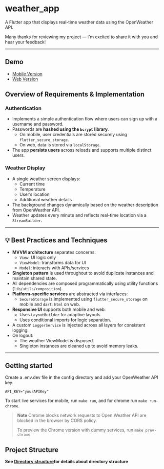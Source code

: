 # weather_app

A Flutter app that displays real-time weather data using the OpenWeather API.

Many thanks for reviewing my project — I'm excited to share it with you and hear your feedback!

---

## Demo

- [Mobile Version](https://vimeo.com/1102311030)
- [Web Version](https://vimeo.com/1102313625)

## Overview of Requirements & Implementation

### Authentication

- Implements a simple authentication flow where users can sign up with a username and password.
- Passwords are **hashed using the `bcrypt` library**.
  - On mobile, user credentials are stored securely using `flutter_secure_storage`.
  - On web, data is stored via `localStorage`.
- The app **persists users** across reloads and supports multiple distinct users.

### Weather Display

- A single weather screen displays:
  - Current time
  - Temperature
  - User’s location
  - Additional weather details
- The background changes dynamically based on the weather description from OpenWeather API.
- Weather updates every minute and reflects real-time location via a `StreamBuilder`.

---

## 💡 Best Practices and Techniques

- **MVVM architecture** separates concerns:
  - `View`: UI logic only
  - `ViewModel`: transforms data for UI
  - `Model`: interacts with APIs/services
- **Singleton pattern** is used throughout to avoid duplicate instances and maintain shared state.
- All dependencies are composed programmatically using utility functions (`lib/utils/composition`).
- **Platform-specific services** are abstracted via interfaces:
  - `SecureStorage` is implemented using `flutter_secure_storage` on mobile and `dart:html` on web.
- **Responsive UI** supports both mobile and web:
  - Uses `LayoutBuilder` for adaptive layouts.
  - Uses conditional imports for logic separation.
- A custom `LoggerService` is injected across all layers for consistent logging.
- On logout:
  - The weather ViewModel is disposed.
  - Singleton instances are cleaned up to avoid memory leaks.

---


## Getting started

Create a .env.dev file in the config directory and add your OpenWeather API key:

```env
API_KEY="yourAPIKey"

```

To start live services for mobile, run ```make run```, and for chrome run ```make run-chrome```.

> **Note** Chrome blocks network requests to Open Weather API are blocked in the browser
> by CORS policy. 
>
> To preview the Chrome version with dummy services, run ```make prev-chrome```
>

## Project Structure

**See [Directory structure](directory.txt)for details about directory structure**

